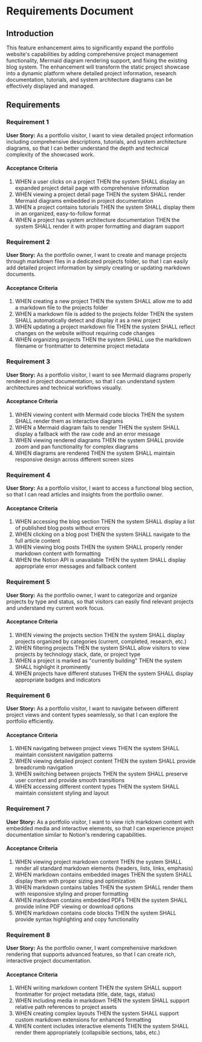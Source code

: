 # Requirements Document

## Introduction

This feature enhancement aims to significantly expand the portfolio website's capabilities by adding comprehensive project management functionality, Mermaid diagram rendering support, and fixing the existing blog system. The enhancement will transform the static project showcase into a dynamic platform where detailed project information, research documentation, tutorials, and system architecture diagrams can be effectively displayed and managed.

## Requirements

### Requirement 1

**User Story:** As a portfolio visitor, I want to view detailed project information including comprehensive descriptions, tutorials, and system architecture diagrams, so that I can better understand the depth and technical complexity of the showcased work.

#### Acceptance Criteria

1. WHEN a user clicks on a project THEN the system SHALL display an expanded project detail page with comprehensive information
2. WHEN viewing a project detail page THEN the system SHALL render Mermaid diagrams embedded in project documentation
3. WHEN a project contains tutorials THEN the system SHALL display them in an organized, easy-to-follow format
4. WHEN a project has system architecture documentation THEN the system SHALL render it with proper formatting and diagram support

### Requirement 2

**User Story:** As the portfolio owner, I want to create and manage projects through markdown files in a dedicated projects folder, so that I can easily add detailed project information by simply creating or updating markdown documents.

#### Acceptance Criteria

1. WHEN creating a new project THEN the system SHALL allow me to add a markdown file to the projects folder
2. WHEN a markdown file is added to the projects folder THEN the system SHALL automatically detect and display it as a new project
3. WHEN updating a project markdown file THEN the system SHALL reflect changes on the website without requiring code changes
4. WHEN organizing projects THEN the system SHALL use the markdown filename or frontmatter to determine project metadata

### Requirement 3

**User Story:** As a portfolio visitor, I want to see Mermaid diagrams properly rendered in project documentation, so that I can understand system architectures and technical workflows visually.

#### Acceptance Criteria

1. WHEN viewing content with Mermaid code blocks THEN the system SHALL render them as interactive diagrams
2. WHEN a Mermaid diagram fails to render THEN the system SHALL display a fallback with the raw code and an error message
3. WHEN viewing rendered diagrams THEN the system SHALL provide zoom and pan functionality for complex diagrams
4. WHEN diagrams are rendered THEN the system SHALL maintain responsive design across different screen sizes

### Requirement 4

**User Story:** As a portfolio visitor, I want to access a functional blog section, so that I can read articles and insights from the portfolio owner.

#### Acceptance Criteria

1. WHEN accessing the blog section THEN the system SHALL display a list of published blog posts without errors
2. WHEN clicking on a blog post THEN the system SHALL navigate to the full article content
3. WHEN viewing blog posts THEN the system SHALL properly render markdown content with formatting
4. WHEN the Notion API is unavailable THEN the system SHALL display appropriate error messages and fallback content

### Requirement 5

**User Story:** As the portfolio owner, I want to categorize and organize projects by type and status, so that visitors can easily find relevant projects and understand my current work focus.

#### Acceptance Criteria

1. WHEN viewing the projects section THEN the system SHALL display projects organized by categories (current, completed, research, etc.)
2. WHEN filtering projects THEN the system SHALL allow visitors to view projects by technology stack, date, or project type
3. WHEN a project is marked as "currently building" THEN the system SHALL highlight it prominently
4. WHEN projects have different statuses THEN the system SHALL display appropriate badges and indicators

### Requirement 6

**User Story:** As a portfolio visitor, I want to navigate between different project views and content types seamlessly, so that I can explore the portfolio efficiently.

#### Acceptance Criteria

1. WHEN navigating between project views THEN the system SHALL maintain consistent navigation patterns
2. WHEN viewing detailed project content THEN the system SHALL provide breadcrumb navigation
3. WHEN switching between projects THEN the system SHALL preserve user context and provide smooth transitions
4. WHEN accessing different content types THEN the system SHALL maintain consistent styling and layout

### Requirement 7

**User Story:** As a portfolio visitor, I want to view rich markdown content with embedded media and interactive elements, so that I can experience project documentation similar to Notion's rendering capabilities.

#### Acceptance Criteria

1. WHEN viewing project markdown content THEN the system SHALL render all standard markdown elements (headers, lists, links, emphasis)
2. WHEN markdown contains embedded images THEN the system SHALL display them with proper sizing and optimization
3. WHEN markdown contains tables THEN the system SHALL render them with responsive styling and proper formatting
4. WHEN markdown contains embedded PDFs THEN the system SHALL provide inline PDF viewing or download options
5. WHEN markdown contains code blocks THEN the system SHALL provide syntax highlighting and copy functionality

### Requirement 8

**User Story:** As the portfolio owner, I want comprehensive markdown rendering that supports advanced features, so that I can create rich, interactive project documentation.

#### Acceptance Criteria

1. WHEN writing markdown content THEN the system SHALL support frontmatter for project metadata (title, date, tags, status)
2. WHEN including media in markdown THEN the system SHALL support relative path references to project assets
3. WHEN creating complex layouts THEN the system SHALL support custom markdown extensions for enhanced formatting
4. WHEN content includes interactive elements THEN the system SHALL render them appropriately (collapsible sections, tabs, etc.)
